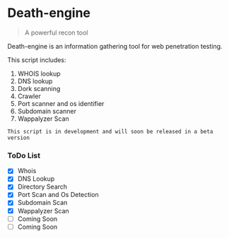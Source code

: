 # Death-engine
> A powerful recon tool 

Death-engine is an information gathering tool for web penetration testing.

This script includes:
1. WHOIS lookup
2. DNS lookup
3. Dork scanning
4. Crawler
5. Port scanner and os identifier
6. Subdomain scanner
7. Wappalyzer Scan

`This script is in development and will soon be released in a beta version`

### ToDo List

- [X] Whois
- [X] DNS Lookup
- [X] Directory Search
- [X] Port Scan and Os Detection
- [X] Subdomain Scan
- [X] Wappalyzer Scan
- [ ] Coming Soon
- [ ] Coming Soon
